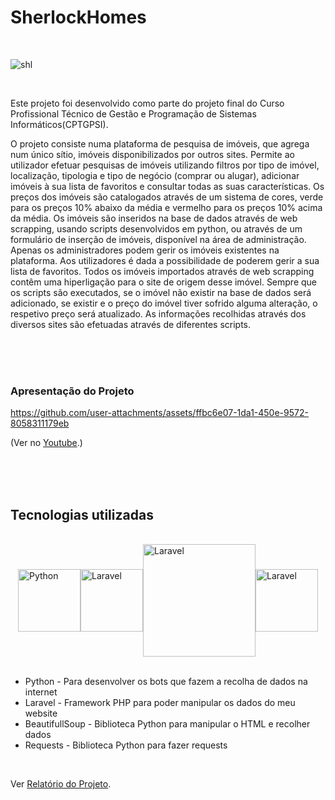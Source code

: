 # SherlockHomes


<br>

![shl](https://github.com/user-attachments/assets/d521d8cd-e4a0-43f3-8403-54decc780638)

<br>

Este projeto foi desenvolvido como parte do projeto final do Curso Profissional Técnico de Gestão e
Programação de Sistemas Informáticos(CPTGPSI).

O projeto consiste numa plataforma de pesquisa de imóveis, que agrega num único sítio, imóveis disponibilizados por outros sites. Permite ao utilizador efetuar pesquisas de imóveis utilizando filtros por tipo de imóvel, localização, tipologia e tipo de negócio (comprar ou alugar), adicionar imóveis à sua lista de favoritos e consultar todas as suas características. 
Os preços dos imóveis são catalogados através de um sistema de cores, verde para os preços 10% abaixo da média e vermelho para os preços 10% acima da média.
Os imóveis são inseridos na base de dados através de web scrapping, usando scripts desenvolvidos em python, ou através de um formulário de inserção de imóveis, disponível na área de administração. Apenas os administradores podem gerir os imóveis existentes na plataforma. Aos utilizadores é dada a possibilidade de poderem gerir a sua lista de favoritos.
Todos os imóveis importados através de web scrapping contêm uma hiperligação para o site de origem desse imóvel. Sempre que os scripts são executados, se o imóvel não existir na base de dados será adicionado, se existir e o preço do imóvel tiver sofrido alguma alteração, o respetivo preço será atualizado. As informações recolhidas através dos diversos sites são efetuadas através de diferentes scripts.

<br>
<br>
<br>

### Apresentação do Projeto

https://github.com/user-attachments/assets/ffbc6e07-1da1-450e-9572-8058311179eb

(Ver no <a href="https://www.youtube.com/watch?v=sgW0GfXk3tA" name="unique-anchor-name">Youtube</a>.)

<br>
<br>
<br>

## Tecnologias utilizadas

<br>

<div style="display: flex; justify-content: center; align-items: center;">
    <img alt="Python" src="https://images.ctfassets.net/em6l9zw4tzag/oVfiswjNH7DuCb7qGEBPK/b391db3a1d0d3290b96ce7f6aacb32b0/python.png" width="100">
    <img alt="Laravel" src="https://upload.wikimedia.org/wikipedia/commons/thumb/9/9a/Laravel.svg/1200px-Laravel.svg.png" width="100">
    <img alt="Laravel" src="https://datascientest.com/en/files/2024/01/beautiful-soup.png" width="180">
    <img alt="Laravel" src="https://requests.readthedocs.io/en/latest/_static/requests-sidebar.png" width="100">
</div>

<br>

* Python - Para desenvolver os bots que fazem a recolha de dados na internet  
* Laravel - Framework PHP para poder manipular os dados do meu website
* BeautifullSoup - Biblioteca Python para manipular o HTML e recolher dados
* Requests - Biblioteca Python para fazer requests

<br>

Ver [Relatório do Projeto](RelatorioPAP.pdf).

